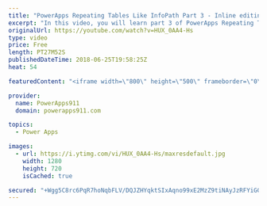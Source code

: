 ```yaml
---
title: "PowerApps Repeating Tables Like InfoPath Part 3 - Inline editing"
excerpt: "In this video, you will learn part 3 of PowerApps Repeating Tables like InfoPath. This time around we cover the really advanced stuff with inline editing and making sure the users don't lose their changes. All of this done in the context of an expense report.  PowerApps Repeating Tables Part 1 https://www.youtube.com/watch?v=xgznk4XlPCo"
originalUrl: https://youtube.com/watch?v=HUX_0AA4-Hs
type: video
price: Free
length: PT27M52S
publishedDateTime: 2018-06-25T19:58:25Z
heat: 54

featuredContent: "<iframe width=\"800\" height=\"500\" frameborder=\"0\" src=\"https://www.youtube.com/embed/HUX_0AA4-Hs\" allow=\"accelerometer; autoplay; encrypted-media; gyroscope; picture-in-picture\" allowfullscreen></iframe>"

provider:
  name: PowerApps911
  domain: powerapps911.com

topics:
  - Power Apps

images:
  - url: https://i.ytimg.com/vi/HUX_0AA4-Hs/maxresdefault.jpg
    width: 1280
    height: 720
    isCached: true

secured: "+Wgg5C8rc6PqR7hoNqbFLV/DQJZHYqktSIxAqno99xE2MzZ9tiNAyJzRFYiGGWzvcL4YPrg2nyCpQde1Qcc3uqMfMF1M1/+my6HNfc+CzOlgJYzcRYZs1aeP3+YQtgFqmze8XaL0w+2DBsVl6pnLA6hl0GLQH8PYnAQmuI67ckT58ZANPnO/qoXiteMLrXdEDavAdZvglK8+f1LP7v9JcmRfBD2/EvRt5qxCukO8HFzRo7HXqHPSruJ5qY/s/WpZCFTFh8/jfaLZ2MbD5Uq5xtIdWteVwWpdul/To8eFT4Y9VRtar9YOYvA2bTVleswaGJnCZhlufCotYf0+Fx0lljcuxCTX+Zz/TDualxldj80Uv35mSpuxDleeodyVcdhDTIrE5DH2KQtNeQetd9cQhQkbI7bIPOIDqZnHJ2DxuHo=;VjrZ/OrdLNm8CC/2CJH+3Q=="
---
```


